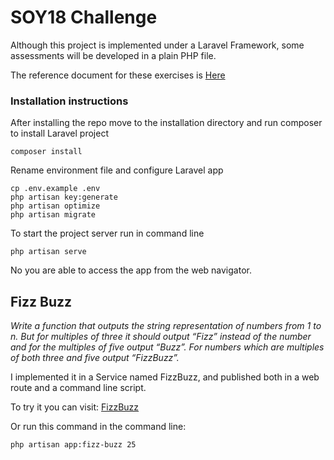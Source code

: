 
# SOY18 Challenge

Although this project is implemented under a Laravel Framework, some assessments will be developed in a plain PHP file.

The reference document for these exercises is [Here](./Prueba%20Técnica%20SOY18.pdf)

### Installation instructions

After installing the repo move to the installation directory and run composer to install Laravel project

```
composer install
```

Rename environment file and configure Laravel app

```
cp .env.example .env
php artisan key:generate
php artisan optimize
php artisan migrate
```

To start the project server run in command line
```
php artisan serve
```

No you are able to access the app from the web navigator.

## Fizz Buzz

_Write a function that outputs the string representation of numbers from 1 to n. But for
multiples of three it should output “Fizz” instead of the number and for the multiples of five
output “Buzz”. For numbers which are multiples of both three and five output “FizzBuzz”._

I implemented it in a Service named FizzBuzz, and published both in a web route and a command line script.

To try it you can visit:
[FizzBuzz](http://127.0.0.1:8000/fizzbuzz/25)

Or run this command in the command line:
```
php artisan app:fizz-buzz 25
```

